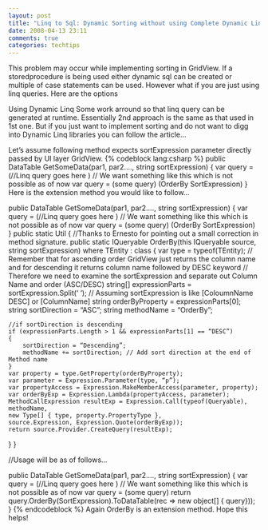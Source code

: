 ```yaml
---
layout: post
title: "Linq to Sql: Dynamic Sorting without using Complete Dynamic Linq Libraries"
date: 2008-04-13 23:11
comments: true
categories: techtips
---
```

This problem may occur while implementing sorting in GridView. If a storedprocedure is being used either dynamic sql can be created or multiple of case statements can be used. However what if you are just using linq queries. Here are the options

Using Dynamic Linq
Some work arround so that linq query can be generated at runtime.
Essentially 2nd approach is the same as that used in 1st one. But if you just want to implement sorting and do not want to digg into Dynamic Linq libraries you can follow the article…
<!-- more -->
Let’s assume following method expects sortExpression parameter directly passed by UI layer GridView.
{% codeblock  lang:csharp %}
public DataTable GetSomeData(par1, par2…., string sortExpression)
{
    var query = (//Linq query goes here )
    // We want something like this which is not possible as of now
    var query = (some query) (OrderBy SortExpression)
}
Here is the extension method you would like to follow…

public DataTable GetSomeData(par1, par2…., string sortExpression)
{
    var query = (//Linq query goes here )
    // We want something like this which is not possible as of now
    var query = (some query) (OrderBy SortExpression)
}
public static Util
{
    //Thanks to Ernesto for pointing out a small correction in method signature.
    public static IQueryable OrderBy(this IQueryable source, string sortExpression) where TEntity : class
    {
    var type = typeof(TEntity);
    // Remember that for ascending order GridView just returns the column name and for descending it returns column name followed by DESC keyword
    // Therefore we need to examine the sortExpression and separate out Column Name and order (ASC/DESC)
    string[] expressionParts = sortExpression.Split(‘ ‘); // Assuming sortExpression is like [ColoumnName DESC] or [ColumnName]
    string orderByProperty = expressionParts[0];
    string sortDirection = “ASC”;
    string methodName = “OrderBy”;

    //if sortDirection is descending
    if (expressionParts.Length > 1 && expressionParts[1] == “DESC”)
    {
        sortDirection = “Descending”;
        methodName += sortDirection; // Add sort direction at the end of Method name
    }
    var property = type.GetProperty(orderByProperty);
    var parameter = Expression.Parameter(type, “p”);
    var propertyAccess = Expression.MakeMemberAccess(parameter, property);
    var orderByExp = Expression.Lambda(propertyAccess, parameter);
    MethodCallExpression resultExp = Expression.Call(typeof(Queryable), methodName,
    new Type[] { type, property.PropertyType },
    source.Expression, Expression.Quote(orderByExp));
    return source.Provider.CreateQuery(resultExp);
}
}

//Usage will be as of follows…

public DataTable GetSomeData(par1, par2…., string sortExpression)
{
var query = (//Linq query goes here )
// We want something like this which is not possible as of now
var query = (some query)
return query.OrderBy(SortExpression).ToDataTable(rec => new object[] { query}));
}
{% endcodeblock %}
Again OrderBy is an extension method. Hope this helps!